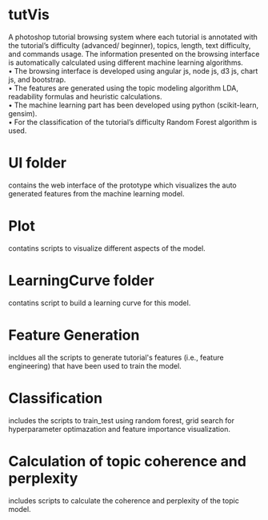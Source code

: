 # tutVis
A photoshop tutorial browsing system where each tutorial is annotated with the tutorial’s difficulty (advanced/ beginner), topics, length, text difficulty, and commands usage. The information presented on the browsing interface is automatically calculated using different machine learning algorithms.<br/>
• The browsing interface is developed using angular js, node js, d3 js, chart js, and bootstrap.<br/>
• The features are generated using the topic modeling algorithm LDA, readability formulas and heuristic calculations. <br/>
• The machine learning part has been developed using python (scikit-learn, gensim). <br/>
• For the classification of the tutorial’s difficulty Random Forest algorithm is used.<br/>

# UI folder
contains the web interface of the prototype which visualizes the auto generated features from the machine learning model.

# Plot 
contatins scripts to visualize different aspects of the model.

# LearningCurve folder 
contatins script to build a learning curve for this model.

# Feature Generation 
incldues all the scripts to generate tutorial's features (i.e., feature engineering) that have been used to train the model.

# Classification 
includes the scripts to train_test using random forest, grid search for hyperparameter optimazation and feature importance visualization.

# Calculation of topic coherence and perplexity 
includes scripts to calculate the coherence and perplexity of the topic model.
